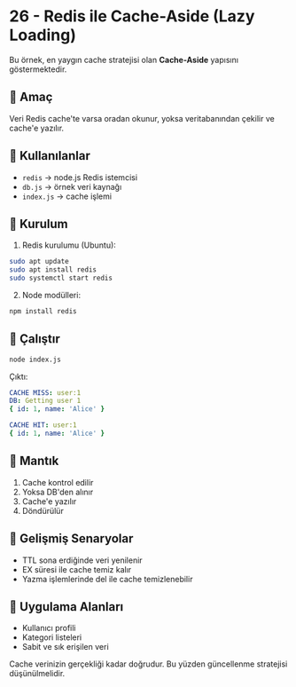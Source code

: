 # 26 - Redis ile Cache-Aside (Lazy Loading)

Bu örnek, en yaygın cache stratejisi olan **Cache-Aside** yapısını göstermektedir.

## 📌 Amaç

Veri Redis cache'te varsa oradan okunur, yoksa veritabanından çekilir ve cache'e yazılır.

## 🧱 Kullanılanlar

- `redis` → node.js Redis istemcisi
- `db.js` → örnek veri kaynağı
- `index.js` → cache işlemi

## 🔧 Kurulum

1. Redis kurulumu (Ubuntu):
```bash
sudo apt update
sudo apt install redis
sudo systemctl start redis
```
2. Node modülleri:
```bash
npm install redis
```

## 🚀 Çalıştır
```bash
node index.js
```

Çıktı:

```yaml
CACHE MISS: user:1
DB: Getting user 1
{ id: 1, name: 'Alice' }

CACHE HIT: user:1
{ id: 1, name: 'Alice' }
```

## 🔁 Mantık
1. Cache kontrol edilir
2. Yoksa DB'den alınır
3. Cache'e yazılır
4. Döndürülür

## 🧠 Gelişmiş Senaryolar
- TTL sona erdiğinde veri yenilenir
- EX süresi ile cache temiz kalır
- Yazma işlemlerinde del ile cache temizlenebilir

## 📌 Uygulama Alanları

- Kullanıcı profili
- Kategori listeleri
- Sabit ve sık erişilen veri

Cache verinizin gerçekliği kadar doğrudur. Bu yüzden güncellenme stratejisi düşünülmelidir.